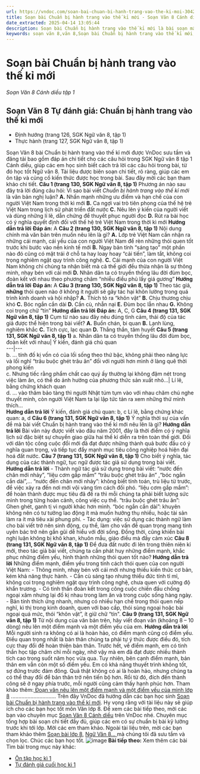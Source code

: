 ```yaml
---
url: https://vndoc.com/soan-bai-chuan-bi-hanh-trang-vao-the-ki-moi-304253
title: Soạn bài Chuẩn bị hành trang vào thế kỉ mới - Soạn Văn 8 Cánh diều tập 1 - VnDoc.com
date_extracted: 2025-04-14 13:05:44
description: Soạn bài Chuẩn bị hành trang vào thế kỉ mới là bài soạn mẫu thuộc chương trình Ngữ văn lớp 8, học kì 1. Mời các bạn cùng tham khảo bài soạn để chuẩn bị cho bài học sắp tới của mình.
keywords: soạn văn 8,văn 8,Soạn bài Chuẩn bị hành trang vào thế kỉ mới,ngữ văn 8,soan van 8,soạn văn lớp 8,giải văn 8,soạn văn 8 tập 1,soạn văn 8 Chuẩn bị hành trang vào thế kỉ mới,soạn Chuẩn bị hành trang vào thế kỉ mới,soạn văn 8 cánh diều,văn 8 cánh diều,ngữ văn 8 cánh diều
---
```


# Soạn bài Chuẩn bị hành trang vào thế kỉ mới
 _Soạn Văn 8 Cánh diều tập 1_
## Soạn Văn 8 Tự đánh giá: Chuẩn bị hành trang vào thế kỉ mới
  * Định hướng \(trang 126, SGK Ngữ văn 8, tập 1\)
  * Thực hành \(trang 127, SGK Ngữ văn 8, tập 1\)

Soạn Văn 8 bài Chuẩn bị hành trang vào thế kỉ mới được VnDoc sưu tầm và đăng tải bao gồm đáp án chi tiết cho các câu hỏi trong SGK Ngữ văn 8 tập 1 Cánh diều, giúp các em học sinh biết cách trả lời các câu hỏi trong bài, từ đó học tốt Ngữ văn 8. Tài liệu được biên soạn chi tiết, rõ ràng, giúp các em ôn tập và củng cố kiến thức được học trong bài. Sau đây mời các bạn tham khảo chi tiết.
**Câu 1 \(trang 130, SGK Ngữ văn 8, tập 1\)**
Phương án nào sau đây trả lời đúng câu hỏi: Vì sao bài viết _Chuẩn bị hành trang vào thế kỉ mới_ là văn bản nghị luận?
**A.** Nhấn mạnh những ưu điểm và hạn chế của con người Việt Nam trong thời kì mới
**B.** Ca ngợi vai trò tiên phong của thế hệ trẻ Việt Nam trong lịch sử phát triển đất nước
**C.** Nêu lên ý kiến của người viết và dùng những lí lẽ, dẫn chứng để thuyết phục người đọc
**D.** Rút ra bài học có ý nghĩa quyết định đối với thế hệ trẻ Việt Nam trong thời kì mới
**Hướng dẫn trả lời**
**Đáp án:** A
**Câu 2 \(trang 130, SGK Ngữ văn 8, tập 1\)**
Nội dung chính mà văn bản trên muốn nêu lên là gì?
**A.** Lớp trẻ Việt Nam cần nhận ra những cái mạnh, cái yếu của con người Việt Nam để rèn những thói quen tốt trước khi bước vào nền kinh tế mới
**B.** Ngay bản tính “sáng tạo” một phần nào đó cũng có mặt trái ở chỗ ta hay loay hoay “cải tiến”, làm tắt, không coi trọng nghiêm ngặt quy trình công nghệ.
**C.** Cái mạnh của con người Việt Nam không chỉ chúng ta nhận biết mà cả thế giới đều thừa nhận là sự thông minh, nhạy bén với cái mới
**D.** Nhân dân ta có truyền thống lâu đời đùm bọc, đoàn kết với nhau theo phương châm “nhiễu điều phủ lấy giá gương”
**Hướng dẫn trả lời**
**Đáp án:** A
**Câu 3 \(trang 130, SGK Ngữ văn 8, tập 1\)**
Theo tác giả, **những** thói quen nào ở không ít người sẽ gây tác hại khôn lường trong quá trình kinh doanh và hội nhập?
**A.** Thích tỏ ra “khôn vặt”
**B.** Chịu thương chịu khó
**C.** Bóc ngắn cắn dài
**D.** Cần cù, nhẫn nại
**E.** Đùm bọc lẫn nhau
**G.** Không coi trọng chữ “tín”
**Hướng dẫn trả lời**
**Đáp án:** A, C, G
**Câu 4 \(trang 131, SGK Ngữ văn 8, tập 1\)**
Cụm từ nào sau đây nêu đúng tình cảm, thái độ của tác giả được thể hiện trong bài viết?
**A.** Buồn chán, bi quan
**B.** Lạnh lùng, nghiêm khắc
**C.** Tích cực, lạc quan
**D.** Thẳng thắn, tâm huyết
**Câu 5 \(trang 131, SGK Ngữ văn 8, tập 1\)**
a. Nhân dân ta có truyền thống lâu đời đùm bọc, đoàn kết với nhau| Ý kiến, đánh giá chủ quan  
---|---  
b. … tính đố kị vốn có của lối sống theo thứ bậc, không phải theo năng lực và lối nghĩ “trâu buộc ghét trâu ăn” đối với người hơn mình ở làng quê thời phong kiến  
c. Nhưng tiếc rằng phẩm chất cao quý ấy thường lại không đậm nét trong việc làm ăn, có thể do ảnh hưởng của phương thức sản xuất nhỏ…| Lí lẽ, bằng chứng khách quan  
d. … vào thăm bảo tàng thì người Nhật túm tụm vào với nhau chăm chú nghe thuyết minh, còn người Việt Nam ta lại lập tức tản ra xem những thứ mình thích…  
**Hướng dẫn trả lời**
Ý kiến, đánh giá chủ quan: b, c
Lí lẽ, bằng chứng khác quan: a, d
**Câu 6 \(trang 131, SGK Ngữ văn 8, tập 1\)**
Ý nghĩa thời sự của vấn đề mà bài viết Chuẩn bị hành trang vào thế kỉ mới nêu lên là gì?
**Hướng dẫn trả lời**
Bài văn này được viết vào đầu năm 2001, đây là thời điểm có ý nghĩa lịch sử đặc biệt sự chuyển giao giữa hai thế kỉ diễn ra trên toàn thế giới. Đối với dân tộc công cuộc đổi mới đã đạt được những thành quả bước đầu có ý nghĩa quan trọng, và tiếp tục đẩy mạnh mục tiêu công nghiệp hoá hiện đại hoá đất nước.
**Câu 7 \(trang 131, SGK Ngữ văn 8, tập 1\)**
Cho biết ý nghĩa, tác dụng của các thành ngữ, tục ngữ được tác giả sử dụng trong bài viết.
**Hướng dẫn trả lời**
\- Thành ngữ tác giả sử dụng trong bài viết: “nước đến chân mới nhảy”, “liệu cơm gắp mắm” “trâu buộc ghét trâu ăn” ,“bóc ngắn cắn dài”,...
“nước đến chân mới nhảy”: không biết tính toán, trù liệu từ trước, để việc xảy ra đến nơi mới vội vàng tìm cách đối phó.
“liệu cơm gắp mắm”: để hoàn thành được mục tiêu đã đề ra thì mỗi chúng ta phải biết lượng sức mình trong từng hoàn cảnh, công việc cụ thể.
“trâu buộc ghét trâu ăn”: Ghen ghét, ganh tị vì người khác hơn mình.
“bóc ngắn cắn dài”: khuyên không nên có tư tưởng lao động ít mà muốn hưởng thụ nhiều, hoặc tài sản làm ra ít mà tiêu xài phung phí.
\- Tác dụng: việc sử dụng các thành ngữ làm cho bài viết trở nên sinh động, cụ thể, làm cho vấn đề quan trọng mang tính uyên bác trở nên gần gũi dễ hiểu với đời sống. Đồng thời, cũng khiến bài nghị luận không bị khô khan, khuôn mẫu, giáo điều mà đầy cảm xúc
**Câu 8 \(trang 131, SGK Ngữ văn 8, tập 1\)**
Để đưa đất nước đi lên trong thiên niên kỉ mới, theo tác giả bài viết, chúng ta cần phát huy những điểm mạnh, khắc phục những điểm yếu, hình thành những thói quen tốt nào?
**Hướng dẫn trả lời**
Những điểm mạnh, điểm yếu trong tính cách thói quen của con người Việt Nam:
\- Thông minh, nhạy bén với cái mới nhưng thiếu kiến thức cơ bản, kém khả năng thực hành.
\- Cần cù sáng tạo nhưng thiếu đức tính tỉ mỉ, không coi trọng nghiêm ngặt quy trình công nghệ, chưa quen với cường độ khẩn trương.
\- Có tinh thần đoàn kết trong công cuộc chiến đấu chống ngoại xâm nhưng lại đố kị nhau trong làm ăn và trong cuộc sống hàng ngày.
\- Bản tính thích ứng nhanh, nhưng có nhiều hạn chế trong thói quen nếp nghĩ, kì thị trong kinh doanh, quen với bao cấp, thói sùng ngoại hoặc bài ngoại quá mức, thói “khôn vặt”, ít giữ chữ “tín".
**Câu 9 \(trang 131, SGK Ngữ văn 8, tập 1\)**
Từ nội dung của văn bản trên, hãy viết đoạn văn \(khoảng 8 – 10 dòng\) nêu lên một điểm mạnh và một điểm yếu của em.
**Hướng dẫn trả lời**
Mỗi người sinh ra không có ai là hoàn hảo, có điểm mạnh cũng có điểm yếu. Điều quan trọng nhất là bản thân chúng ta phải tự ý thức được điều đó, tích cực thay đổi để hoàn thiện bản thân. Trước hết, về điểm mạnh, em có tinh thần học tập chăm chỉ mỗi ngày, nhờ vậy mà em đã đạt được nhiều thành tích cao trong suốt năm học vừa qua. Tuy nhiên, bên cạnh điểm mạnh, bản thân em vẫn còn một số điểm yếu. Em có khả năng thuyết trình không tốt, sợ đứng trước đám đông. Quả thật không có ai là hoàn hảo, nhưng chúng ta có thể thay đổi để bản thân trở nên tiến bộ hơn. Rồi từ đó, đích đến thành công sẽ ở ngay phía trước, mỗi người cũng cảm thấy hạnh phúc hơn.
Tham khảo thêm:[ Đoạn văn nêu lên một điểm mạnh và một điểm yếu của mình lớp 8](<https://vndoc.com/doan-van-neu-len-mot-diem-manh-va-mot-diem-yeu-cua-minh-lop-8-296766>)
..............................
Trên đây VnDoc đã hướng dẫn các bạn học sinh [Soạn bài Chuẩn bị hành trang vào thế kỉ mới](<https://vndoc.com/soan-bai-chuan-bi-hanh-trang-vao-the-ki-moi-304253>). Hy vọng rằng với tài liệu này sẽ giúp ích cho các bạn học tốt môn Văn lớp 8. Để xem các bài tiếp theo, mời các bạn vào chuyên mục [Soạn Văn 8 Cánh diều](<https://vndoc.com/ngu-van-8-canh-dieu>) trên VnDoc nhé. Chuyên mục tổng hợp bài soạn chi tiết đầy đủ, giúp các em có sự chuẩn bị bài kỹ lưỡng trước khi tới lớp. Mời các em tham khảo.
Ngoài tài liệu trên, mời các bạn tham khảo thêm [Soạn bài lớp 8](<https://vndoc.com/soan-bai-lop8>), [Ngữ Văn 8... ](<https://vndoc.com/ngu-van-lop8>)mà chúng tôi đã sưu tầm và chọn lọc. Chúc các bạn học tốt.
![image](https://i.vdoc.vn/data/image/2022/08/26/ban-tay.svg) **Bài tiếp theo:**
Xem thêm các bài Tìm bài trong mục này khác:
  * [Ôn tập học kì 1](</soan-bai-on-tap-hoc-ki-1-canh-dieu-304258>)
  * [Tự đánh giá cuối học kì 1](</soan-bai-tu-danh-gia-cuoi-hoc-ki-1-canh-dieu-304263>)

